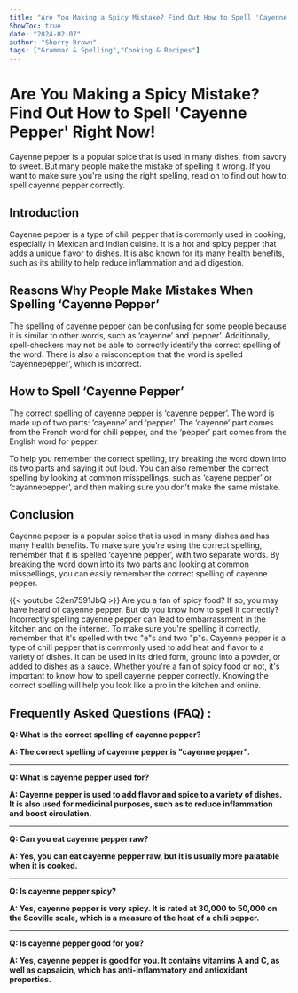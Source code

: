 ```yaml
---
title: "Are You Making a Spicy Mistake? Find Out How to Spell 'Cayenne Pepper' Right Now!"
ShowToc: true 
date: "2024-02-07"
author: "Sherry Brown" 
tags: ["Grammar & Spelling","Cooking & Recipes"]
---
```

# Are You Making a Spicy Mistake? Find Out How to Spell 'Cayenne Pepper' Right Now!

Cayenne pepper is a popular spice that is used in many dishes, from savory to sweet. But many people make the mistake of spelling it wrong. If you want to make sure you're using the right spelling, read on to find out how to spell cayenne pepper correctly.

## Introduction

Cayenne pepper is a type of chili pepper that is commonly used in cooking, especially in Mexican and Indian cuisine. It is a hot and spicy pepper that adds a unique flavor to dishes. It is also known for its many health benefits, such as its ability to help reduce inflammation and aid digestion.

## Reasons Why People Make Mistakes When Spelling ‘Cayenne Pepper’

The spelling of cayenne pepper can be confusing for some people because it is similar to other words, such as ‘cayenne’ and ‘pepper’. Additionally, spell-checkers may not be able to correctly identify the correct spelling of the word. There is also a misconception that the word is spelled ‘cayennepepper’, which is incorrect.

## How to Spell ‘Cayenne Pepper’

The correct spelling of cayenne pepper is ‘cayenne pepper’. The word is made up of two parts: ‘cayenne’ and ‘pepper’. The ‘cayenne’ part comes from the French word for chili pepper, and the ‘pepper’ part comes from the English word for pepper.

To help you remember the correct spelling, try breaking the word down into its two parts and saying it out loud. You can also remember the correct spelling by looking at common misspellings, such as ‘cayene pepper’ or ‘cayannepepper’, and then making sure you don’t make the same mistake.

## Conclusion

Cayenne pepper is a popular spice that is used in many dishes and has many health benefits. To make sure you’re using the correct spelling, remember that it is spelled ‘cayenne pepper’, with two separate words. By breaking the word down into its two parts and looking at common misspellings, you can easily remember the correct spelling of cayenne pepper.

{{< youtube 32en7591JbQ >}} 
Are you a fan of spicy food? If so, you may have heard of cayenne pepper. But do you know how to spell it correctly? Incorrectly spelling cayenne pepper can lead to embarrassment in the kitchen and on the internet. To make sure you're spelling it correctly, remember that it's spelled with two "e"s and two "p"s. Cayenne pepper is a type of chili pepper that is commonly used to add heat and flavor to a variety of dishes. It can be used in its dried form, ground into a powder, or added to dishes as a sauce. Whether you're a fan of spicy food or not, it's important to know how to spell cayenne pepper correctly. Knowing the correct spelling will help you look like a pro in the kitchen and online.

## Frequently Asked Questions (FAQ) :
**Q: What is the correct spelling of cayenne pepper?**

**A: The correct spelling of cayenne pepper is "cayenne pepper".**

---

**Q: What is cayenne pepper used for?**

**A: Cayenne pepper is used to add flavor and spice to a variety of dishes. It is also used for medicinal purposes, such as to reduce inflammation and boost circulation.**

---

**Q: Can you eat cayenne pepper raw?**

**A: Yes, you can eat cayenne pepper raw, but it is usually more palatable when it is cooked.**

---

**Q: Is cayenne pepper spicy?**

**A: Yes, cayenne pepper is very spicy. It is rated at 30,000 to 50,000 on the Scoville scale, which is a measure of the heat of a chili pepper.**

---

**Q: Is cayenne pepper good for you?**

**A: Yes, cayenne pepper is good for you. It contains vitamins A and C, as well as capsaicin, which has anti-inflammatory and antioxidant properties.**





